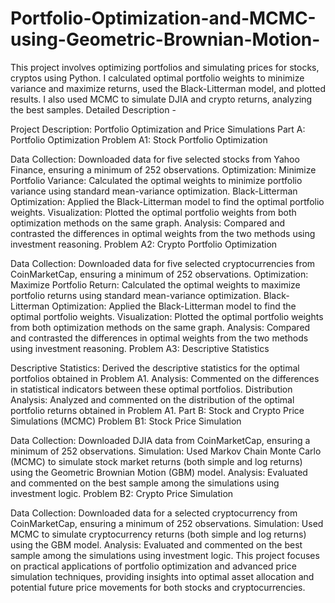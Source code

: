 # Portfolio-Optimization-and-MCMC-using-Geometric-Brownian-Motion-
This project involves optimizing portfolios and simulating prices for stocks, cryptos using Python. I calculated optimal portfolio weights to minimize variance and maximize returns, used the Black-Litterman model, and plotted results. I also used MCMC to simulate DJIA and crypto returns, analyzing the best samples.
Detailed Description - 

Project Description: Portfolio Optimization and Price Simulations
Part A: Portfolio Optimization
Problem A1: Stock Portfolio Optimization

Data Collection: Downloaded data for five selected stocks from Yahoo Finance, ensuring a minimum of 252 observations.
Optimization:
Minimize Portfolio Variance: Calculated the optimal weights to minimize portfolio variance using standard mean-variance optimization.
Black-Litterman Optimization: Applied the Black-Litterman model to find the optimal portfolio weights.
Visualization: Plotted the optimal portfolio weights from both optimization methods on the same graph.
Analysis: Compared and contrasted the differences in optimal weights from the two methods using investment reasoning.
Problem A2: Crypto Portfolio Optimization

Data Collection: Downloaded data for five selected cryptocurrencies from CoinMarketCap, ensuring a minimum of 252 observations.
Optimization:
Maximize Portfolio Return: Calculated the optimal weights to maximize portfolio returns using standard mean-variance optimization.
Black-Litterman Optimization: Applied the Black-Litterman model to find the optimal portfolio weights.
Visualization: Plotted the optimal portfolio weights from both optimization methods on the same graph.
Analysis: Compared and contrasted the differences in optimal weights from the two methods using investment reasoning.
Problem A3: Descriptive Statistics

Descriptive Statistics: Derived the descriptive statistics for the optimal portfolios obtained in Problem A1.
Analysis: Commented on the differences in statistical indicators between these optimal portfolios.
Distribution Analysis: Analyzed and commented on the distribution of the optimal portfolio returns obtained in Problem A1.
Part B: Stock and Crypto Price Simulations (MCMC)
Problem B1: Stock Price Simulation

Data Collection: Downloaded DJIA data from CoinMarketCap, ensuring a minimum of 252 observations.
Simulation: Used Markov Chain Monte Carlo (MCMC) to simulate stock market returns (both simple and log returns) using the Geometric Brownian Motion (GBM) model.
Analysis: Evaluated and commented on the best sample among the simulations using investment logic.
Problem B2: Crypto Price Simulation

Data Collection: Downloaded data for a selected cryptocurrency from CoinMarketCap, ensuring a minimum of 252 observations.
Simulation: Used MCMC to simulate cryptocurrency returns (both simple and log returns) using the GBM model.
Analysis: Evaluated and commented on the best sample among the simulations using investment logic.
This project focuses on practical applications of portfolio optimization and advanced price simulation techniques, providing insights into optimal asset allocation and potential future price movements for both stocks and cryptocurrencies.
